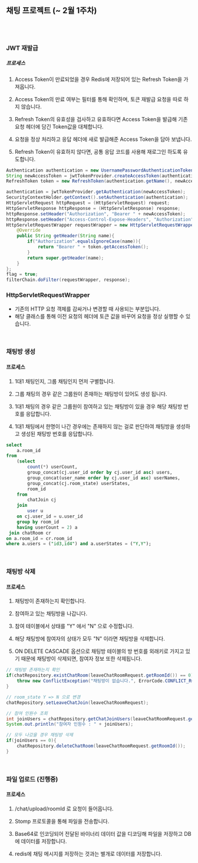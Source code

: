 ## 채팅 프로젝트 (~ 2월 1주차)

<br>

<br>

### JWT 재발급

##### 프로세스

1. Access Token이 만료되었을 경우 Redis에 저장되어 있는 Refresh Token을 가져옵니다.

2. Access Token의 만료 여부는 필터를 통해 확인하며, 토큰 재발급 요청을 따로 하지 않습니다.

3. Refresh Token의 유효성을 검사하고 유효하다면 Access Token을 발급해 기존 요청 헤더에 담긴 Token값을 대체합니다.

4. 요청을 정상 처리하고 응답 헤더에 새로 발급해준 Access Token을 담아 보냅니다.

5. Refresh Token이 유효하지 않다면, 공통 응답 코드를 사용해 재로그인 하도록 유도합니다.

```java
Authentication authentication = new UsernamePasswordAuthenticationToken(userId, userDetails.getPassword());
String newAccessToken = jwtTokenProvider.createAccessToken(authentication);
RefreshToken token = new RefreshToken(authentication.getName(), newAccessToken, refreshToken);

authentication = jwtTokenProvider.getAuthentication(newAccessToken);
SecurityContextHolder.getContext().setAuthentication(authentication);
HttpServletRequest httpRequest = (HttpServletRequest) request;
HttpServletResponse httpResponse = (HttpServletResponse) response;
httpResponse.setHeader("Authorization", "Bearer " + newAccessToken);
httpResponse.setHeader("Access-Control-Expose-Headers", "Authorization");
HttpServletRequestWrapper requestWrapper = new HttpServletRequestWrapper(httpRequest){
    @Override
    public String getHeader(String name){
        if("Authorization".equalsIgnoreCase(name)){
            return "Bearer " + token.getAccessToken();
        }
        return super.getHeader(name);
    }
};
flag = true;
filterChain.doFilter(requestWrapper, response);
```

### HttpServletRequestWrapper

- 기존의 HTTP 요청 객체를 감싸거나 변경할 때 사용되는 부분입니다.
- 해당 클래스를 통해 이전 요청의 헤더에 토큰 값을 바꾸어 요청을 정상 실행할 수 있습니다.

<br>

### 채팅방 생성

#### 프로세스

1. 1대1 채팅인지, 그룹 채팅인지 먼저 구별합니다.

2. 그룹 채팅의 경우 같은 그룹원이 존재하는 채팅방이 있어도 생성 됩니다.

3. 1대1 채팅의 경우 같은 그룹원이 참여하고 있는 채팅방이 있을 경우 해당 채팅방 번호를 응답합니다.

4. 1대1 채팅에서 한명이 나간 경우에는 존재하지 않는 걸로 판단하여 채팅방을 생성하고 생성된 채팅방 번호를 응답합니다.

```sql
select
	a.room_id
from
	(select
		count(*) userCount,
		group_concat(cj.user_id order by cj.user_id asc) users,
		group_concat(user_name order by cj.user_id asc) userNames,
		group_concat(cj.room_state) userStates,
		room_id
	from
		chatJoin cj
	join
		user u
	on cj.user_id = u.user_id
	group by room_id
	having userCount = 2) a
 join chatRoom cr
on a.room_id = cr.room_id
where a.users = ("id3,id4") and a.userStates = ("Y,Y");
```

<br>

### 채팅방 삭제

#### 프로세스

1. 채팅방이 존재하는지 확인합니다.

2. 참여하고 있는 채팅방을 나갑니다.

3. 참여 테이블에서 상태를 "Y" 에서 "N" 으로 수정합니다.

4. 해당 채팅방에 참여자의 상태가 모두 "N" 이라면 채팅방을 삭제합니다.

5. ON DELETE CASCADE 옵션으로 채팅방 테이블의 방 번호를 외래키로 가지고 있기 때문에 채팅방이 삭제되면, 참여자 정보 또한 삭제됩니다.

```java
// 채팅방 존재하는지 확인
if(chatRepository.existChatRoom(leaveChatRoomRequest.getRoomId()) == 0){
    throw new ConflictException("채팅방이 없습니다.", ErrorCode.CONFLICT_ROOM_EXIST_EXCEPTION);
}

// room_state Y => N 으로 변경
chatRepository.setLeaveChatJoin(leaveChatRoomRequest);

// 참여 인원수 조회
int joinUsers = chatRepository.getChatJoinUsers(leaveChatRoomRequest.getRoomId());
System.out.println("참여자 인원수 : " + joinUsers);

// 모두 나갔을 경우 채팅방 삭제
if(joinUsers == 0){
    chatRepository.deleteChatRoom(leaveChatRoomRequest.getRoomId());
}
```

<br>

### 파일 업로드 (진행중)

#### 프로세스

1. /chat/upload/roomId 로 요청이 들어옵니다.

2. Stomp 프로토콜을 통해 파일을 전송합니다.

3. Base64로 인코딩되어 전달된 바이너리 데이터 값을 디코딩해 파일을 저장하고 DB에 데이터를 저장합니다.

4. redis에 채팅 메시지를 저장하는 것과는 별개로 데이터를 저장합니다.
